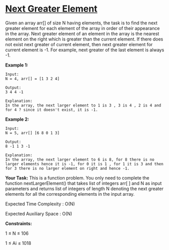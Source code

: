 # [Next Greater Element](https://practice.geeksforgeeks.org/problems/next-larger-element-1587115620/1?utm_source=gfg&utm_medium=article&utm_campaign=bottom_sticky_on_article)

Given an array arr[] of size N having elements, the task is to find the next greater element for each element of the array in order of their appearance in the array.
Next greater element of an element in the array is the nearest element on the right which is greater than the current element.
If there does not exist next greater of current element, then next greater element for current element is -1. For example, next greater of the last element is always -1.

**Example 1:**
```
Input:
N = 4, arr[] = [1 3 2 4]

Output:
3 4 4 -1

Explanation:
In the array, the next larger element to 1 is 3 , 3 is 4 , 2 is 4 and for 4 ? since it doesn't exist, it is -1.
```

**Example 2:**
```
Input: 
N = 5, arr[] [6 8 0 1 3]

Output:
8 -1 1 3 -1

Explanation:
In the array, the next larger element to 6 is 8, for 8 there is no larger elements hence it is -1, for 0 it is 1 , for 1 it is 3 and then for 3 there is no larger element on right and hence -1.
```

**Your Task:**
This is a function problem. You only need to complete the function nextLargerElement() that takes list of integers arr[ ] and N as input parameters and returns list of integers of length N denoting the next greater elements for all the corresponding elements in the input array.

Expected Time Complexity : O(N)

Expected Auxiliary Space : O(N)

**Constraints:**

1 ≤ N ≤ 106

1 ≤ Ai ≤ 1018

